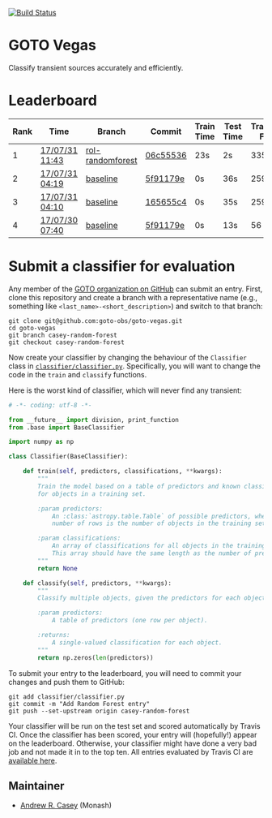[![Build Status](https://travis-ci.org/GOTO-OBS/goto-vegas.svg?branch=master)](https://travis-ci.org/GOTO-OBS/goto-vegas)

# GOTO Vegas
Classify transient sources accurately and efficiently.


# Leaderboard
| Rank | Time | Branch | Commit | Train Time | Test Time | Transients Found | Transients Missed | False Positives | Score |
|------|------|--------|--------|------------|-----------|------------------|-------------------|-----------------|-------|
|1|[17/07/31 11:43](https://travis-ci.org/GOTO-OBS/goto-vegas/builds/259332720)|[rol-randomforest](https://github.com/goto-obs/goto-vegas/tree/rol-randomforest)|[06c55536](https://github.com/goto-obs/goto-vegas/commit/06c555362f631edf51240928467b3ca2186e5f68)|23s|2s|335|51|7|0.888|
|2|[17/07/31 04:19](https://travis-ci.org/GOTO-OBS/goto-vegas/builds/259036213)|[baseline](https://github.com/goto-obs/goto-vegas/tree/baseline)|[5f91179e](https://github.com/goto-obs/goto-vegas/commit/5f91179ecd1fd825be71dc205a1881d0c45e21d8)|0s|36s|259|127|47|0.7|
|3|[17/07/31 04:10](https://travis-ci.org/GOTO-OBS/goto-vegas/builds/259237705)|[baseline](https://github.com/goto-obs/goto-vegas/tree/baseline)|[165655c4](https://github.com/goto-obs/goto-vegas/commit/165655c474774359c34de908ae4e700399e771d3)|0s|35s|259|127|47|0.7|
|4|[17/07/30 07:40](https://travis-ci.org/GOTO-OBS/goto-vegas/builds/259036213)|[baseline](https://github.com/goto-obs/goto-vegas/tree/baseline)|[5f91179e](https://github.com/goto-obs/goto-vegas/commit/5f91179ecd1fd825be71dc205a1881d0c45e21d8)|0s|13s|56|39|56|0.569|



# Submit a classifier for evaluation
Any member of the [GOTO organization on GitHub](https://github.com/GOTO-OBS) can
submit an entry. First, clone this repository and create a branch with a
representative name (e.g., something like `<last_name>-<short_description>`)
and switch to that branch:

```
git clone git@github.com:goto-obs/goto-vegas.git
cd goto-vegas
git branch casey-random-forest
git checkout casey-random-forest
```

Now create your classifier by changing the behaviour of the `Classifier` class
in [`classifier/classifier.py`](classifier/classifier.py). Specifically, you
will want to change the code in the `train` and `classify` functions.

Here is the worst kind of classifier, which will never find any transient:

```python
# -*- coding: utf-8 -*-

from __future__ import division, print_function
from .base import BaseClassifier

import numpy as np

class Classifier(BaseClassifier):

    def train(self, predictors, classifications, **kwargs):
        """
        Train the model based on a table of predictors and known classifications
        for objects in a training set.

        :param predictors:
            An :class:`astropy.table.Table` of possible predictors, where the
            number of rows is the number of objects in the training set.

        :param classifications:
            An array of classifications for all objects in the training set.
            This array should have the same length as the number of predictor rows.
        """
        return None

    def classify(self, predictors, **kwargs):
        """
        Classify multiple objects, given the predictors for each object.

        :param predictors:
            A table of predictors (one row per object).

        :returns:
            A single-valued classification for each object.
        """
        return np.zeros(len(predictors))
```

To submit your entry to the leaderboard, you will need to commit your changes and
push them to GitHub:

```
git add classifier/classifier.py
git commit -m "Add Random Forest entry"
git push --set-upstream origin casey-random-forest
```

Your classifier will be run on the test set and scored automatically by Travis CI.
Once the classifier has been scored, your entry will (hopefully!) appear on the
leaderboard. Otherwise, your classifier might have done a very bad job and not made
it in to the top ten. All entries evaluated by Travis CI are [available here](entries.csv).

Maintainer
----------
- [Andrew R. Casey](http://astrowizici.st) (Monash)
